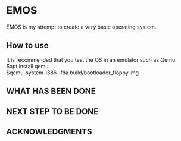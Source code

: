 # EMOS

EMOS is my attempt to create a very basic operating system.

## How to use
It is recommended that you test the OS in an emulator such as Qemu <br />
\$apt install qemu <br />
\$qemu-system-i386 -fda build/bootloader_floppy.img <br />


## WHAT HAS BEEN DONE

## NEXT STEP TO BE DONE

## ACKNOWLEDGMENTS
